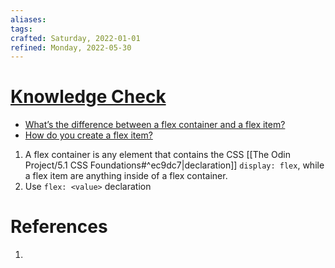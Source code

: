 ```yaml
---
aliases: 
tags: 
crafted: Saturday, 2022-01-01
refined: Monday, 2022-05-30
---
```


# [Knowledge Check](https://www.theodinproject.com/paths/foundations/courses/foundations/lessons/introduction-to-flexbox#knowledge-check)

- [What’s the difference between a flex container and a flex item?](https://www.theodinproject.com/paths/foundations/courses/foundations/lessons/introduction-to-flexbox#flex-container-item-knowledge-check)
- [How do you create a flex item?](https://www.theodinproject.com/paths/foundations/courses/foundations/lessons/introduction-to-flexbox#how-to-create-flex-item-knowledge-check)

1. A flex container is any element that contains the CSS [[The Odin Project/5.1 CSS Foundations#^ec9dc7|declaration]] `display: flex`, while a flex item are anything inside of a flex container.
2. Use `flex: <value>` declaration

# References

1.
